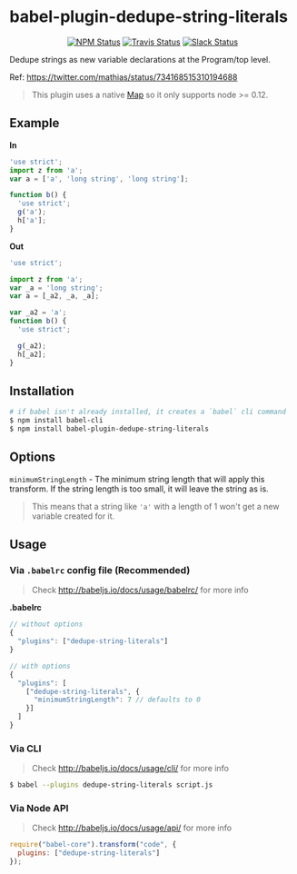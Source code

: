 # babel-plugin-dedupe-string-literals

<p align="center">
  <a href="https://www.npmjs.com/package/babel-plugin-dedupe-string-literals"><img alt="NPM Status" src="https://img.shields.io/npm/v/babel-plugin-dedupe-string-literals.svg?style=flat"></a>
  <a href="https://travis-ci.org/hzoo/babel-plugin-dedupe-string-literals"><img alt="Travis Status" src="https://img.shields.io/travis/hzoo/babel-plugin-dedupe-string-literals/master.svg?style=flat&label=travis"></a>
  <a href="https://slack.babeljs.io/"><img alt="Slack Status" src="https://slack.babeljs.io/badge.svg"></a>
</p>

Dedupe strings as new variable declarations at the Program/top level.

Ref: https://twitter.com/mathias/status/734168515310194688

> This plugin uses a native [Map](https://developer.mozilla.org/en-US/docs/Web/JavaScript/Reference/Global_Objects/Map) so it only supports node >= 0.12.

## Example

**In**

```js
'use strict';
import z from 'a';
var a = ['a', 'long string', 'long string'];

function b() {
  'use strict';
  g('a');
  h['a'];
}
```

**Out**

```js
'use strict';

import z from 'a';
var _a = 'long string';
var a = [_a2, _a, _a];

var _a2 = 'a';
function b() {
  'use strict';

  g(_a2);
  h[_a2];
}
```

## Installation

```sh
# if babel isn't already installed, it creates a `babel` cli command
$ npm install babel-cli
$ npm install babel-plugin-dedupe-string-literals
```

## Options

`minimumStringLength` - The minimum string length that will apply this transform. If the string length is too small, it will leave the string as is.

> This means that a string like `'a'` with a length of 1 won't get a new variable created for it.

## Usage

### Via `.babelrc` config file (Recommended)

> Check http://babeljs.io/docs/usage/babelrc/ for more info

**.babelrc**

```js
// without options
{
  "plugins": ["dedupe-string-literals"]
}

// with options
{
  "plugins": [
    ["dedupe-string-literals", {
      "minimumStringLength": 7 // defaults to 0
    }]
  ]
}
```

### Via CLI

> Check http://babeljs.io/docs/usage/cli/ for more info

```sh
$ babel --plugins dedupe-string-literals script.js
```

### Via Node API

> Check http://babeljs.io/docs/usage/api/ for more info

```javascript
require("babel-core").transform("code", {
  plugins: ["dedupe-string-literals"]
});
```
